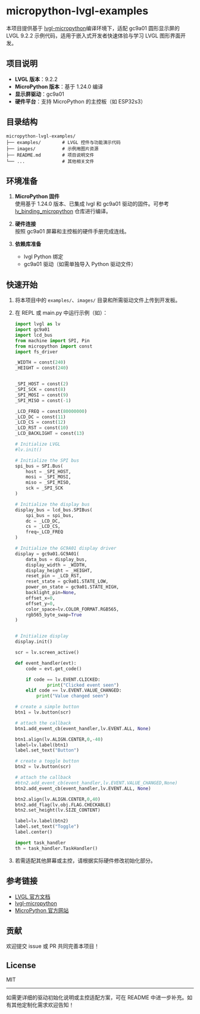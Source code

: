 # micropython-lvgl-examples

本项目提供基于 [lvgl-micropython](https://github.com/lvgl-micropython/lvgl_micropython)编译环境下，适配 gc9a01 圆形显示屏的 LVGL 9.2.2 示例代码，适用于嵌入式开发者快速体验与学习 LVGL 图形界面开发。

## 项目说明

- **LVGL 版本**：9.2.2
- **MicroPython 版本**：基于 1.24.0 编译
- **显示屏驱动**：gc9a01
- **硬件平台**：支持 MicroPython 的主控板（如 ESP32s3）

## 目录结构

```
micropython-lvgl-examples/
├── examples/        # LVGL 控件与功能演示代码
├── images/          # 示例用图片资源
├── README.md        # 项目说明文件
└── ...              # 其他相关文件
```

## 环境准备

1. **MicroPython 固件**  
   使用基于 1.24.0 版本、已集成 lvgl 和 gc9a01 驱动的固件。可参考 [lv_binding_micropython](https://github.com/lvgl/lv_binding_micropython) 仓库进行编译。

2. **硬件连接**  
   按照 gc9a01 屏幕和主控板的硬件手册完成连线。

3. **依赖库准备**  
   - lvgl Python 绑定
   - gc9a01 驱动（如需单独导入 Python 驱动文件）

## 快速开始

1. 将本项目中的 `examples/`、`images/` 目录和所需驱动文件上传到开发板。
2. 在 REPL 或 main.py 中运行示例（如）：

   ```python
   import lvgl as lv
   import gc9a01
   import lcd_bus
   from machine import SPI, Pin
   from micropython import const
   import fs_driver
   
   _WIDTH = const(240)
   _HEIGHT = const(240)
   
   
   _SPI_HOST = const(2)
   _SPI_SCK = const(8)
   _SPI_MOSI = const(9)
   _SPI_MISO = const(-1)
   
   _LCD_FREQ = const(80000000)
   _LCD_DC = const(11)
   _LCD_CS = const(12)
   _LCD_RST = const(10)
   _LCD_BACKLIGHT = const(13)
   
   # Initialize LVGL
   #lv.init()
   
   # Initialize the SPI bus
   spi_bus = SPI.Bus(
       host = _SPI_HOST,
       mosi = _SPI_MOSI,
       miso = _SPI_MISO,
       sck = _SPI_SCK
   )
   
   # Initialize the display bus
   display_bus = lcd_bus.SPIBus(
       spi_bus = spi_bus,
       dc = _LCD_DC,
       cs = _LCD_CS,
       freq=_LCD_FREQ 
   )
   
   # Initialize the GC9A01 display driver
   display = gc9a01.GC9A01(
       data_bus = display_bus,
       display_width = _WIDTH,
       display_height = _HEIGHT,
       reset_pin = _LCD_RST,
       reset_state = gc9a01.STATE_LOW,
       power_on_state = gc9a01.STATE_HIGH,
       backlight_pin=None,
       offset_x=0,
       offset_y=0,
       color_space=lv.COLOR_FORMAT.RGB565,
       rgb565_byte_swap=True
   )
   
   
   # Initialize display
   display.init()
   
   scr = lv.screen_active()
   
   def event_handler(evt):
       code = evt.get_code()
   
       if code == lv.EVENT.CLICKED:
               print("Clicked event seen")
       elif code == lv.EVENT.VALUE_CHANGED:
           print("Value changed seen")
   
   # create a simple button
   btn1 = lv.button(scr)
   
   # attach the callback
   btn1.add_event_cb(event_handler,lv.EVENT.ALL, None)
   
   btn1.align(lv.ALIGN.CENTER,0,-40)
   label=lv.label(btn1)
   label.set_text("Button")
   
   # create a toggle button
   btn2 = lv.button(scr)
   
   # attach the callback
   #btn2.add_event_cb(event_handler,lv.EVENT.VALUE_CHANGED,None)
   btn2.add_event_cb(event_handler,lv.EVENT.ALL, None)
   
   btn2.align(lv.ALIGN.CENTER,0,40)
   btn2.add_flag(lv.obj.FLAG.CHECKABLE)
   btn2.set_height(lv.SIZE_CONTENT)
   
   label=lv.label(btn2)
   label.set_text("Toggle")
   label.center()
   
   import task_handler
   th = task_handler.TaskHandler()
   ```

3. 若需适配其他屏幕或主控，请根据实际硬件修改初始化部分。


## 参考链接

- [LVGL 官方文档](https://docs.lvgl.io/latest/zh/)
- [lvgl-micropython](https://github.com/lvgl-micropython/lvgl_micropython)
- [MicroPython 官方网站](https://micropython.org/)

## 贡献

欢迎提交 issue 或 PR 共同完善本项目！

## License

MIT

---

如需更详细的驱动初始化说明或主控适配方案，可在 README 中进一步补充。如有其他定制化需求欢迎告知！
